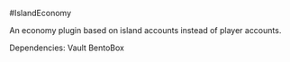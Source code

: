 #IslandEconomy

An economy plugin based on island accounts instead of player accounts.

Dependencies:
Vault
BentoBox
